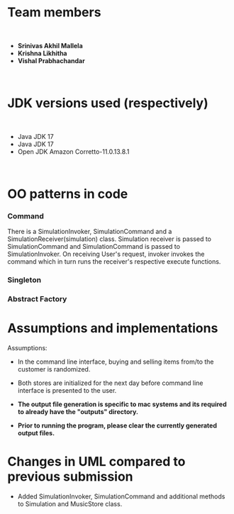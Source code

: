 # Team members
<br>

- **Srinivas Akhil Mallela**
- **Krishna Likhitha**
- **Vishal Prabhachandar**

<br>

# JDK versions used (respectively)
<br>

- Java JDK 17
- Java JDK 17
- Open JDK Amazon Corretto-11.0.13.8.1

 <br>

# OO patterns in code

### Command
There is a SimulationInvoker, SimulationCommand and a SimulationReceiver(simulation) class. Simulation receiver is passed to SimulationCommand and SimulationCommand is passed to SimulationInvoker. On receiving User's request, invoker invokes the command which in turn runs the receiver's respective execute functions.

### Singleton



### Abstract Factory


# Assumptions and implementations


Assumptions:
- In the command line interface, buying and selling items from/to the customer is randomized.
- Both stores are initialized for the next day before command line interface is presented to the user.

- **The output file generation is specific to mac systems and its required to already have the "outputs" directory.**
- **Prior to running the program, please clear the currently generated output files.**


# Changes in UML compared to previous submission
- Added SimulationInvoker, SimulationCommand and additional methods to Simulation and MusicStore class.
